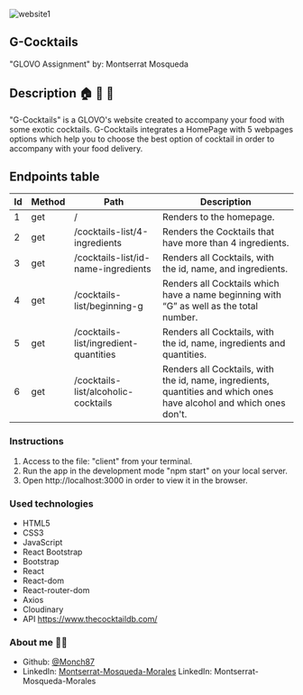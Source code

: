 
![website1](https://user-images.githubusercontent.com/72262776/116488453-b462d680-a892-11eb-9d0e-e49220e12771.png)


## G-Cocktails 
"GLOVO Assignment"
by: Montserrat Mosqueda


## Description :house: :bicyclist: :tropical_drink:

"G-Cocktails" is a GLOVO's website created to accompany your food with some exotic cocktails.
G-Cocktails integrates a HomePage with 5 webpages options which help you to choose the best option of cocktail in order to accompany with your food delivery.


## Endpoints table

| Id  | Method | Path                                        | Description                                                            |
| --- | ------ | ------------------------------------------- | ---------------------------------------------------------------------- |
| 1   | get    | /                                           | Renders to the homepage.                                                       |
| 2   | get    | /cocktails-list/4-ingredients                | Renders the Cocktails that have more than 4 ingredients.              |
| 3   | get   | /cocktails-list/id-name-ingredients            | Renders all Cocktails, with the id, name, and ingredients.                                              |
| 4   | get    | /cocktails-list/beginning-g          | Renders all Cocktails which have a name beginning with “G” as well as the total number.                                                                |
| 5   | get   | /cocktails-list/ingredient-quantities          | Renders all Cocktails, with the id, name, ingredients and quantities.                                   
| 6   | get   | /cocktails-list/alcoholic-cocktails                     |  Renders all Cocktails, with the id, name, ingredients, quantities and which ones have alcohol and which ones don't.                                                                      |
 


  ### Instructions

 1. Access to the file: "client" from your terminal. 
 2. Run the app in the development mode "npm start" on your local server. 
 2. Open http://localhost:3000 in order to view it in the browser.



  ### Used technologies 

- HTML5 
- CSS3
- JavaScript
- React Bootstrap
- Bootstrap
- React
- React-dom
- React-router-dom
- Axios
- Cloudinary
- API https://www.thecocktaildb.com/



### About me :woman_technologist:

* Github: [@Monch87](https://github.com/Monch87)
* LinkedIn: [Montserrat-Mosqueda-Morales](https://www.linkedin.com/in/montserrat-mosqueda-morales)
LinkedIn: Montserrat-Mosqueda-Morales
